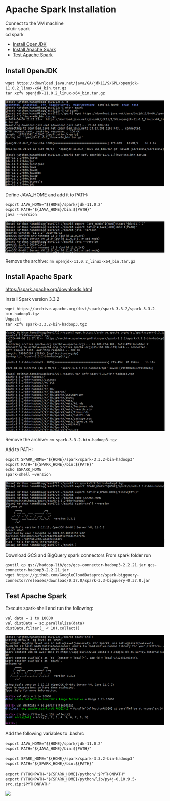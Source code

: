 <!-- omit in toc -->
# Apache Spark Installation

Connect to the VM machine  
mkdir spark  
cd spark  

- [Install OpenJDK](#install-openjdk)
- [Install Apache Spark](#install-apache-spark)
- [Test Apache Spark](#test-apache-spark)

## Install OpenJDK  
```
wget https://download.java.net/java/GA/jdk11/9/GPL/openjdk-11.0.2_linux-x64_bin.tar.gz
tar xzfv openjdk-11.0.2_linux-x64_bin.tar.gz
```
![](images/spark1.png)

Define JAVA_HOME and add it to PATH:
```
export JAVA_HOME="${HOME}/spark/jdk-11.0.2"
export PATH="${JAVA_HOME}/bin:${PATH}"
java --version
```
![](images/spark2.png)

Remove the archive:
`rm openjdk-11.0.2_linux-x64_bin.tar.gz`

## Install Apache Spark
https://spark.apache.org/downloads.html

Install Spark version 3.3.2
```
wget https://archive.apache.org/dist/spark/spark-3.3.2/spark-3.3.2-bin-hadoop3.tgz
Unpack:
tar xzfv spark-3.3.2-bin-hadoop3.tgz
```
![](images/spark3.png)

Remove the archive:
`rm spark-3.3.2-bin-hadoop3.tgz`

Add to PATH:
```
export SPARK_HOME="${HOME}/spark/spark-3.3.2-bin-hadoop3"
export PATH="${SPARK_HOME}/bin:${PATH}"
echo $SPARK_HOME
spark-shell –version
```
![](images/spark4.png)

Download GCS and BigQuery spark connectors
From spark folder run
```
gsutil cp gs://hadoop-lib/gcs/gcs-connector-hadoop3-2.2.21.jar gcs-connector-hadoop3-2.2.21.jar
wget https://github.com/GoogleCloudDataproc/spark-bigquery-connector/releases/download/0.37.0/spark-3.3-bigquery-0.37.0.jar
```

## Test Apache Spark
Execute spark-shell and run the following:
```
val data = 1 to 10000
val distData = sc.parallelize(data)
distData.filter(_ < 10).collect()
```
![](images/spark5.png)

Add the following variables to .bashrc
```
export JAVA_HOME="${HOME}/spark/jdk-11.0.2"
export PATH="${JAVA_HOME}/bin:${PATH}"

export SPARK_HOME="${HOME}/spark/spark-3.3.2-bin-hadoop3"
export PATH="${SPARK_HOME}/bin:${PATH}"

export PYTHONPATH="${SPARK_HOME}/python/:$PYTHONPATH"
export PYTHONPATH="${SPARK_HOME}/python/lib/py4j-0.10.9.5-src.zip:$PYTHONPATH"
```
![](images/spark6.png)